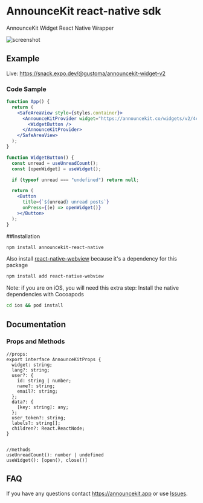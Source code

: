 # AnnounceKit react-native sdk

AnnounceKit Widget React Native Wrapper

![screenshot](https://s10.gifyu.com/images/ezgif.com-gif-maker8e5e55b6b2f0ab92.gif)

## Example

Live: https://snack.expo.dev/@gustoma/announcekit-widget-v2

### Code Sample

```jsx
function App() {
  return (
    <SafeAreaView style={styles.container}>
      <AnnounceKitProvider widget="https://announcekit.co/widgets/v2/4c6CdO">
        <WidgetButton />
      </AnnounceKitProvider>
    </SafeAreaView>
  );
}

function WidgetButton() {
  const unread = useUnreadCount();
  const [openWidget] = useWidget();

  if (typeof unread === "undefined") return null;

  return (
    <Button
      title={`${unread} unread posts`}
      onPress={(e) => openWidget()}
    ></Button>
  );
}
```

##Installation

```sh
npm install announcekit-react-native
```

Also install [react-native-webview](https://github.com/react-native-webview/react-native-webview) because it's a dependency for this package

```sh
npm install add react-native-webview
```

Note: if you are on iOS, you will need this extra step: Install the native dependencies with Cocoapods

```sh
cd ios && pod install
```

## Documentation

### Props and Methods

```tsx
//props:
export interface AnnounceKitProps {
  widget: string;
  lang?: string;
  user?: {
    id: string | number;
    name?: string;
    email?: string;
  };
  data?: {
    [key: string]: any;
  };
  user_token?: string;
  labels?: string[];
  children?: React.ReactNode;
}


//methods
useUnreadCount(): number | undefined
useWidget(): [open(), close()]
```

## FAQ

If you have any questions contact https://announcekit.app or use [Issues](https://github.com/announcekitapp/announcekit-react-native/issues).
